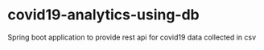 # covid19-analytics-using-db
 Spring boot application to provide rest api for covid19 data collected in csv
